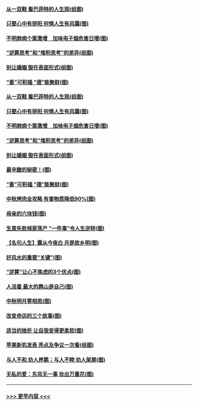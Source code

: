 #### [从一双鞋 看巴菲特的人生观(组图)](../pages/p8/907311.md?t=09141800) 
#### [只要心中有骄阳 何惧人生有风霜(图)](../pages/p8/907320.md?t=09141800) 
#### [不明肺病个案激增　加味电子烟危害日增(图)](../pages/p8/907307.md?t=09141800) 
#### [“逆算思考”和“堆积思考”的差异(组图)](../pages/p8/907229.md?t=09141800) 
#### [别让婚姻 毁在表面形式(组图)](../pages/p8/907118.md?t=09141800) 
#### [“善”可积福 “德”能聚财(图)](../pages/p8/906906.md?t=09141800) 
#### [从一双鞋 看巴菲特的人生观(组图)](../pages/p8/907311.md?t=09141800) 
#### [只要心中有骄阳 何惧人生有风霜(图)](../pages/p8/907320.md?t=09141800) 
#### [不明肺病个案激增　加味电子烟危害日增(图)](../pages/p8/907307.md?t=09141800) 
#### [“逆算思考”和“堆积思考”的差异(组图)](../pages/p8/907229.md?t=09141800) 
#### [别让婚姻 毁在表面形式(组图)](../pages/p8/907118.md?t=09141800) 
#### [最辛酸的秘密！(图)](../pages/p8/906327.md?t=09141800) 
#### [“善”可积福 “德”能聚财(图)](../pages/p8/906906.md?t=09141800) 
#### [中秋烤肉全攻略 有害物质降低90%(图)](../pages/p8/907227.md?t=09141800) 
#### [母亲的六块钱(图)](../pages/p8/907107.md?t=09141800) 
#### [生意失败倾家荡产 “一件事”令人生逆转(图)](../pages/p8/907101.md?t=09141800) 
#### [【名句人生】露从今夜白 月是故乡明(图)](../pages/p8/906558.md?t=09141800) 
#### [好风水的重要“关键”(图)](../pages/p8/907087.md?t=09141800) 
#### [“逆算”让心不焦虑的3个优点(图)](../pages/p8/907070.md?t=09141800) 
#### [人活着 最大的靠山是自己(图)](../pages/p8/906329.md?t=09141800) 
#### [中秋明月寄相思(图)](../pages/p8/906932.md?t=09141800) 
#### [改变命运的三个故事(图)](../pages/p8/906257.md?t=09141800) 
#### [适当的挫折 让自我变得更柔软(图)](../pages/p8/906984.md?t=09141800) 
#### [苹果新机发表 亮点及争议一次看(组图)](../pages/p8/906967.md?t=09141800) 
#### [与人不和 劝人养鹅；与人不睦 劝人架屋(图)](../pages/p8/906905.md?t=09141800) 
#### [无私的爱：东风无一事 妆出万重花(图)](../pages/p8/906862.md?t=09141800) 

----
#### [ >>> 更早内容 <<< ](../indexes/p8-earlier.md)

